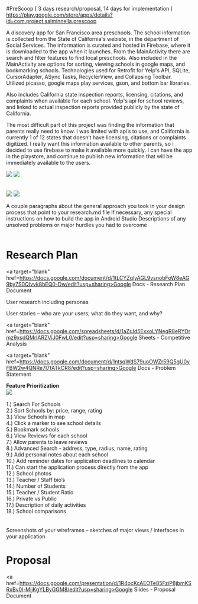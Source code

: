 #PreScoop
[ 3 days research/proposal, 14 days for implementation ] <br>
https://play.google.com/store/apps/details?id=com.project.salminnella.prescoop

A discovery app for San Francisco area preschools.  The school information is collected from the State of California's webiste, in the department of Social Services.  The information is curated and hosted in Firebase, where it is downloaded to the app when it launches. From the MainActivity there are search and filter features to find local preschools. Also included in the MainActivity are options for sorting, viewing schools in google maps, and bookmarking schools.
Technologies used for Retrofit for Yelp's API, SQLite, CursorAdapter, ASync Tasks, RecyclerView, and Collapsing Toolbar.  
Utilized picasso, google maps play services, gson, and bottom bar libraries.

Also includes California state inspection reports, licensing, citations, and complaints when available for each school. Yelp's api for school reviews, and linked to actual inspection reports provided publicly by the state of
California.  

The most difficult part of this project was finding the information that parents really
need to know. I was limited with api’s to use, and California is currently 1 of 12 states that
doesn’t have licensing, citations or complaints digitized.  I really want this information available
to other parents, so i decided to use firebase to make it available more quickly.  I can have the
app in the playstore, and continue to publish new information that will be immediately available
to the users.

<section>
<img src="https://github.com/salminnella/PreScoop/blob/master/images/prescoop_main_screen.png" />
<img src="https://github.com/salminnella/PreScoop/blob/master/images/prescoop_details_screen.png" />
</section>
<br><br>
<section>
<img src="https://github.com/salminnella/PreScoop/blob/master/images/prescoop_maps_screen.png" />
<img src="https://github.com/salminnella/PreScoop/blob/master/images/prescoop_yelp_webview_screen.png" />
</section>

A couple paragraphs about the general approach you took in your design process that point to your research.md file
If necessary, any special instructions on how to build the app in Android Studio
Descriptions of any unsolved problems or major hurdles you had to overcome
<br><br>

# Research Plan<br>
<a target="blank" href=https://docs.google.com/document/d/1tLCYZqlyAGL9vsnobFoW8eAG9by7S0Qlvvk8bEQ0-Dw/edit?usp=sharing>Google Docs - Research Plan Document</a>

User research including personas

User stories – who are your users, what do they want, and why?

<a target="blank" href=https://docs.google.com/spreadsheets/d/1aZrJd5ExxoLYNeqR8eRYOrmz9xsdQMrlARZViJ0FwL0/edit?usp=sharing>Google Sheets - Competitive Analysis</a>

<a target="blank" href=https://docs.google.com/document/d/1ntsqWdS79uoOWZr59Q5gU0yFBW2w4QNRe7l7fATkCR8/edit?usp=sharing>Google Docs - Problem Statement</a>

<b>Feature Prioritization</b><br>
<img src="https://github.com/salminnella/PreScoop/blob/master/images/FeaturePrioritization.jpg" />
<br><br>
  1.) Search For Schools<br>
  2.) Sort Schools by: price, range, rating<br>
  3.) View Schools in map<br>
  4.) Click a marker to see school details<br>
  5.) Bookmark schools<br>
  6.) View Reviews for each school<br>
  7.) Allow parents to leave reviews<br>
  8.) Advanced Search - address, type, radius, name, rating<br>
  9.) Add personal notes about each school<br>
  10.) Add reminder dates for application deadlines to calendar<br>
  11.) Can start the application process directly from the app<br>
  12.) School photos<br>
  13.) Teacher / Staff bio’s<br>
  14.) Number of Students<br>
  15.) Teacher / Student Ratio<br>
  16.) Private vs Public<br>
  17.) Description of daily activities<br>
  18.) School comparisons<br>
<br><br>
Screenshots of your wireframes – sketches of major views / interfaces in your application

# Proposal

<a href=https://docs.google.com/presentation/d/1R4ocKcAEOTe85FziP8jbmKSRxBv0l-MijKgYLByGGM8/edit?usp=sharing>Google Slides - Proposal Document</a>
